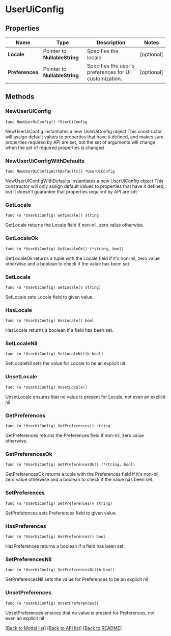# UserUiConfig

## Properties

Name | Type | Description | Notes
------------ | ------------- | ------------- | -------------
**Locale** | Pointer to **NullableString** | Specifies the locale. | [optional] 
**Preferences** | Pointer to **NullableString** | Specifies the user&#39;s preferences for UI customization. | [optional] 

## Methods

### NewUserUiConfig

`func NewUserUiConfig() *UserUiConfig`

NewUserUiConfig instantiates a new UserUiConfig object
This constructor will assign default values to properties that have it defined,
and makes sure properties required by API are set, but the set of arguments
will change when the set of required properties is changed

### NewUserUiConfigWithDefaults

`func NewUserUiConfigWithDefaults() *UserUiConfig`

NewUserUiConfigWithDefaults instantiates a new UserUiConfig object
This constructor will only assign default values to properties that have it defined,
but it doesn't guarantee that properties required by API are set

### GetLocale

`func (o *UserUiConfig) GetLocale() string`

GetLocale returns the Locale field if non-nil, zero value otherwise.

### GetLocaleOk

`func (o *UserUiConfig) GetLocaleOk() (*string, bool)`

GetLocaleOk returns a tuple with the Locale field if it's non-nil, zero value otherwise
and a boolean to check if the value has been set.

### SetLocale

`func (o *UserUiConfig) SetLocale(v string)`

SetLocale sets Locale field to given value.

### HasLocale

`func (o *UserUiConfig) HasLocale() bool`

HasLocale returns a boolean if a field has been set.

### SetLocaleNil

`func (o *UserUiConfig) SetLocaleNil(b bool)`

 SetLocaleNil sets the value for Locale to be an explicit nil

### UnsetLocale
`func (o *UserUiConfig) UnsetLocale()`

UnsetLocale ensures that no value is present for Locale, not even an explicit nil
### GetPreferences

`func (o *UserUiConfig) GetPreferences() string`

GetPreferences returns the Preferences field if non-nil, zero value otherwise.

### GetPreferencesOk

`func (o *UserUiConfig) GetPreferencesOk() (*string, bool)`

GetPreferencesOk returns a tuple with the Preferences field if it's non-nil, zero value otherwise
and a boolean to check if the value has been set.

### SetPreferences

`func (o *UserUiConfig) SetPreferences(v string)`

SetPreferences sets Preferences field to given value.

### HasPreferences

`func (o *UserUiConfig) HasPreferences() bool`

HasPreferences returns a boolean if a field has been set.

### SetPreferencesNil

`func (o *UserUiConfig) SetPreferencesNil(b bool)`

 SetPreferencesNil sets the value for Preferences to be an explicit nil

### UnsetPreferences
`func (o *UserUiConfig) UnsetPreferences()`

UnsetPreferences ensures that no value is present for Preferences, not even an explicit nil

[[Back to Model list]](../README.md#documentation-for-models) [[Back to API list]](../README.md#documentation-for-api-endpoints) [[Back to README]](../README.md)


